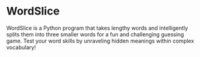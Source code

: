 # WordSlice
WordSlice is a Python program that takes lengthy words and intelligently splits them into three smaller words for a fun and challenging guessing game. Test your word skills by unraveling hidden meanings within complex vocabulary!
